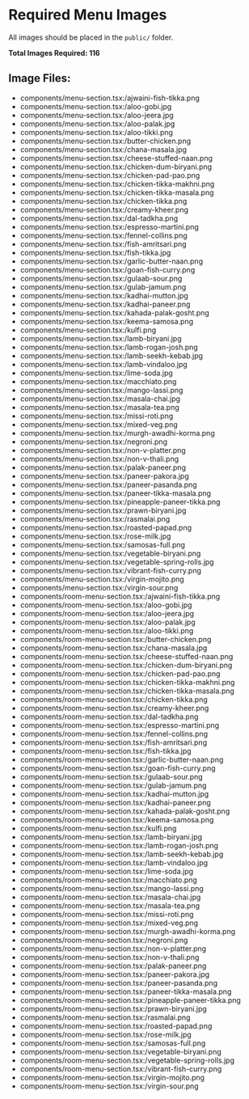 # Required Menu Images

All images should be placed in the `public/` folder.

**Total Images Required:      116**

## Image Files:
- components/menu-section.tsx:/ajwaini-fish-tikka.png
- components/menu-section.tsx:/aloo-gobi.jpg
- components/menu-section.tsx:/aloo-jeera.jpg
- components/menu-section.tsx:/aloo-palak.jpg
- components/menu-section.tsx:/aloo-tikki.png
- components/menu-section.tsx:/butter-chicken.png
- components/menu-section.tsx:/chana-masala.jpg
- components/menu-section.tsx:/cheese-stuffed-naan.png
- components/menu-section.tsx:/chicken-dum-biryani.png
- components/menu-section.tsx:/chicken-pad-pao.png
- components/menu-section.tsx:/chicken-tikka-makhni.png
- components/menu-section.tsx:/chicken-tikka-masala.png
- components/menu-section.tsx:/chicken-tikka.png
- components/menu-section.tsx:/creamy-kheer.png
- components/menu-section.tsx:/dal-tadkha.png
- components/menu-section.tsx:/espresso-martini.png
- components/menu-section.tsx:/fennel-collins.png
- components/menu-section.tsx:/fish-amritsari.png
- components/menu-section.tsx:/fish-tikka.jpg
- components/menu-section.tsx:/garlic-butter-naan.png
- components/menu-section.tsx:/goan-fish-curry.png
- components/menu-section.tsx:/gulaab-sour.png
- components/menu-section.tsx:/gulab-jamum.png
- components/menu-section.tsx:/kadhai-mutton.jpg
- components/menu-section.tsx:/kadhai-paneer.png
- components/menu-section.tsx:/kahada-palak-gosht.png
- components/menu-section.tsx:/keema-samosa.png
- components/menu-section.tsx:/kulfi.png
- components/menu-section.tsx:/lamb-biryani.jpg
- components/menu-section.tsx:/lamb-rogan-josh.png
- components/menu-section.tsx:/lamb-seekh-kebab.jpg
- components/menu-section.tsx:/lamb-vindaloo.jpg
- components/menu-section.tsx:/lime-soda.jpg
- components/menu-section.tsx:/macchiato.png
- components/menu-section.tsx:/mango-lassi.png
- components/menu-section.tsx:/masala-chai.jpg
- components/menu-section.tsx:/masala-tea.png
- components/menu-section.tsx:/missi-roti.png
- components/menu-section.tsx:/mixed-veg.png
- components/menu-section.tsx:/murgh-awadhi-korma.png
- components/menu-section.tsx:/negroni.png
- components/menu-section.tsx:/non-v-platter.png
- components/menu-section.tsx:/non-v-thali.png
- components/menu-section.tsx:/palak-paneer.png
- components/menu-section.tsx:/paneer-pakora.jpg
- components/menu-section.tsx:/paneer-pasanda.png
- components/menu-section.tsx:/paneer-tikka-masala.png
- components/menu-section.tsx:/pineapple-paneer-tikka.png
- components/menu-section.tsx:/prawn-biryani.jpg
- components/menu-section.tsx:/rasmalai.png
- components/menu-section.tsx:/roasted-papad.png
- components/menu-section.tsx:/rose-milk.jpg
- components/menu-section.tsx:/samosas-full.png
- components/menu-section.tsx:/vegetable-biryani.png
- components/menu-section.tsx:/vegetable-spring-rolls.jpg
- components/menu-section.tsx:/vibrant-fish-curry.png
- components/menu-section.tsx:/virgin-mojito.png
- components/menu-section.tsx:/virgin-sour.png
- components/room-menu-section.tsx:/ajwaini-fish-tikka.png
- components/room-menu-section.tsx:/aloo-gobi.jpg
- components/room-menu-section.tsx:/aloo-jeera.jpg
- components/room-menu-section.tsx:/aloo-palak.jpg
- components/room-menu-section.tsx:/aloo-tikki.png
- components/room-menu-section.tsx:/butter-chicken.png
- components/room-menu-section.tsx:/chana-masala.jpg
- components/room-menu-section.tsx:/cheese-stuffed-naan.png
- components/room-menu-section.tsx:/chicken-dum-biryani.png
- components/room-menu-section.tsx:/chicken-pad-pao.png
- components/room-menu-section.tsx:/chicken-tikka-makhni.png
- components/room-menu-section.tsx:/chicken-tikka-masala.png
- components/room-menu-section.tsx:/chicken-tikka.png
- components/room-menu-section.tsx:/creamy-kheer.png
- components/room-menu-section.tsx:/dal-tadkha.png
- components/room-menu-section.tsx:/espresso-martini.png
- components/room-menu-section.tsx:/fennel-collins.png
- components/room-menu-section.tsx:/fish-amritsari.png
- components/room-menu-section.tsx:/fish-tikka.jpg
- components/room-menu-section.tsx:/garlic-butter-naan.png
- components/room-menu-section.tsx:/goan-fish-curry.png
- components/room-menu-section.tsx:/gulaab-sour.png
- components/room-menu-section.tsx:/gulab-jamum.png
- components/room-menu-section.tsx:/kadhai-mutton.jpg
- components/room-menu-section.tsx:/kadhai-paneer.png
- components/room-menu-section.tsx:/kahada-palak-gosht.png
- components/room-menu-section.tsx:/keema-samosa.png
- components/room-menu-section.tsx:/kulfi.png
- components/room-menu-section.tsx:/lamb-biryani.jpg
- components/room-menu-section.tsx:/lamb-rogan-josh.png
- components/room-menu-section.tsx:/lamb-seekh-kebab.jpg
- components/room-menu-section.tsx:/lamb-vindaloo.jpg
- components/room-menu-section.tsx:/lime-soda.jpg
- components/room-menu-section.tsx:/macchiato.png
- components/room-menu-section.tsx:/mango-lassi.png
- components/room-menu-section.tsx:/masala-chai.jpg
- components/room-menu-section.tsx:/masala-tea.png
- components/room-menu-section.tsx:/missi-roti.png
- components/room-menu-section.tsx:/mixed-veg.png
- components/room-menu-section.tsx:/murgh-awadhi-korma.png
- components/room-menu-section.tsx:/negroni.png
- components/room-menu-section.tsx:/non-v-platter.png
- components/room-menu-section.tsx:/non-v-thali.png
- components/room-menu-section.tsx:/palak-paneer.png
- components/room-menu-section.tsx:/paneer-pakora.jpg
- components/room-menu-section.tsx:/paneer-pasanda.png
- components/room-menu-section.tsx:/paneer-tikka-masala.png
- components/room-menu-section.tsx:/pineapple-paneer-tikka.png
- components/room-menu-section.tsx:/prawn-biryani.jpg
- components/room-menu-section.tsx:/rasmalai.png
- components/room-menu-section.tsx:/roasted-papad.png
- components/room-menu-section.tsx:/rose-milk.jpg
- components/room-menu-section.tsx:/samosas-full.png
- components/room-menu-section.tsx:/vegetable-biryani.png
- components/room-menu-section.tsx:/vegetable-spring-rolls.jpg
- components/room-menu-section.tsx:/vibrant-fish-curry.png
- components/room-menu-section.tsx:/virgin-mojito.png
- components/room-menu-section.tsx:/virgin-sour.png
